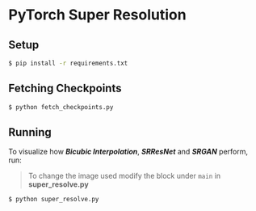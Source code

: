 # PyTorch Super Resolution

## Setup

```bash
$ pip install -r requirements.txt
```

## Fetching Checkpoints

```bash
$ python fetch_checkpoints.py
```

## Running

To visualize how **_Bicubic Interpolation_**, **_SRResNet_** and **_SRGAN_** perform, run:

> To change the image used modify the block under `main` in **super_resolve.py**

```bash
$ python super_resolve.py
```
